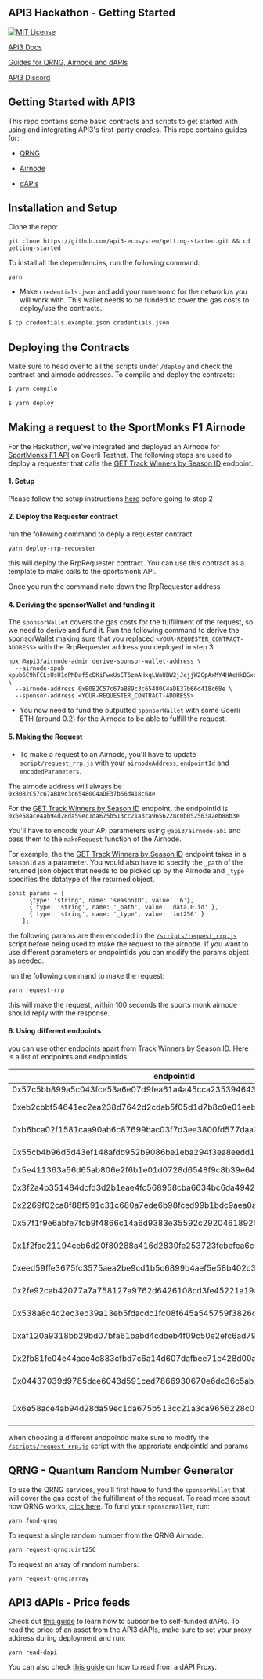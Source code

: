 ## API3 Hackathon - Getting Started

[![MIT License](https://img.shields.io/badge/License-MIT-green.svg)](https://choosealicense.com/licenses/mit/)

[API3 Docs](https://docs.api3.org)

[Guides for QRNG, Airnode and dAPIs](https://docs.api3.org/guides/)

[API3 Discord](https://discord.com/channels/758003776174030948/765618225144266793)

## Getting Started with API3

This repo contains some basic contracts and scripts to get started with using and integrating API3's first-party oracles. This repo contains guides for:

- [QRNG](https://docs.api3.org/reference/qrng/)

- [Airnode](https://docs.api3.org/reference/airnode/latest/understand/)

- [dAPIs](https://docs.api3.org/reference/dapis/understand/)

## Installation and Setup

Clone the repo:
```shell
git clone https://github.com/api3-ecosystem/getting-started.git && cd getting-started
```

To install all the dependencies, run the following command:
```shell
yarn
```

- Make `credentials.json` and add your mnemonic for the network/s you will work with. This wallet needs to be funded to cover the gas costs to deploy/use the contracts.

```bash
$ cp credentials.example.json credentials.json
```

## Deploying the Contracts

Make sure to head over to all the scripts under `/deploy` and check the contract and airnode addresses. To compile and deploy the contracts:

```bash
$ yarn compile
```

```bash
$ yarn deploy
```

## Making a request to the SportMonks F1 Airnode

For the Hackathon, we've integrated and deployed an Airnode for [SportMonks F1 API](https://docs.sportmonks.com/formula-one/) on Goerli Testnet. The following steps are used to deploy a requester that calls the [GET Track Winners by Season ID](https://docs.sportmonks.com/formula-one/our-api/winners/get-track-winners-by-season-id) endpoint.

#### 1. Setup
Please follow the setup instructions [here](#installation-and-setup) before going to step 2

#### 2. Deploy the Requester contract
run the following command to deply a requester contract

```
yarn deploy-rrp-requester
```

this will deploy the RrpRequester contract. You can use this contract as a template to make calls to the sportsmonk API.

Once you run the command note down the RrpRequester address

#### 4. Deriving the sponsorWallet and funding it

The `sponsorWallet` covers the gas costs for the fulfillment of the request, so we need to derive and fund it. Run the following command to derive the sponsorWallet making sure that you replaced `<YOUR-REQUESTER_CONTRACT-ADDRESS>` with the RrpRequester address you deployed in step 3

```
npx @api3/airnode-admin derive-sponsor-wallet-address \
  --airnode-xpub xpub6C9hFCLsUsU1dPMDaf5cDKiFwxUsET6zmAHxqLWaUBW2jJejjW2GpAxMY4HAeHkBGxeu9hdSyDoLJM7R23jGTfYekWjMcLvtvzrKszarDGY \
  --airnode-address 0xB0B2C57c67aB89c3c65480C4aDE37b66d418c68e \
  --sponsor-address <YOUR-REQUESTER_CONTRACT-ADDRESS>
```
- You now need to fund the outputted `sponsorWallet` with some Goerli ETH (around 0.2) for the Airnode to be able to fulfill the request.

#### 5. Making the Request

- To make a request to an Airnode, you'll have to update `script/request_rrp.js` with your `airnodeAddress`, `endpointId` and `encodedParameters`.

The airnode address will always be `0xB0B2C57c67aB89c3c65480C4aDE37b66d418c68e`

For the [GET Track Winners by Season ID](https://docs.sportmonks.com/formula-one/our-api/winners/get-track-winners-by-season-id) endpoint, the endpointId is `0x6e58ace4ab94d28da59ec1da675b513cc21a3ca9656228c0b052563a2eb88b3e`

You'll have to encode your API parameters using `@api3/airnode-abi` and pass them to the `makeRequest` function of the Airnode.

For example, the the [GET Track Winners by Season ID](https://docs.sportmonks.com/formula-one/our-api/winners/get-track-winners-by-season-id) endpoint takes in a `seasonId` as a parameter. You would also have to specify the `_path` of the returned json object that needs to be picked up by the Airnode and `_type` specifies the datatype of the returned object.



```
const params = [
      {type: 'string', name: 'seasonID', value: '6'}, 
      { type: 'string', name: '_path', value: 'data.0.id' }, 
      { type: 'string', name: '_type', value: 'int256' }
    ];
```

the following params are then encoded in the [`/scripts/request_rrp.js`](https://github.com/api3-ecosystem/getting-started/blob/3ba99782013dd98513f0a16db36138da1a6eaeaa/scripts/request_rrp.js#L36) script before being used to make the request to the airnode. If you want to use different parameters or endpointIds you can modify the params object as needed.

run the following command to make the request:
```
yarn request-rrp
```
this will make the request, within 100 seconds the sports monk airnode should reply with the response.

#### 6. Using different endpoints

you can use other endpoints apart from  Track Winners by Season ID. Here is a list of endpoints and endpointIds

| endpointId                                                          | endpointName                      |
|--------------------------------------------------------------------|----------------------------------|
| 0x57c5bb899a5c043fce53a6e07d9fea61a4a45cca235394643940b97448581775 | GET Seasons                       |
| 0xeb2cbbf54641ec2ea238d7642d2cdab5f05d1d7b8c0e01eebb980e2efc404ef6 | GET Season by ID                  |
| 0xb6bca02f1581caa90ab6c87699bac03f7d3ee3800fd577daa308d5f0c46705c6 | GET Track by ID                   |
| 0x55cb4b96d5d43ef148afdb952b9086be1eba294f3ea8eedd1f56d042f86caf71 | GET Livescores                    |
| 0x5e411363a56d65ab806e2f6b1e01d0728d6548f9c8b39e64001b67ffe6c76ef9 | GET All Tracks                    |
| 0x3f2a4b351484dcfd3d2b1eae4fc568958cba6634bc6da4942d4e2063ce616785 | GET Track by Season ID            |
| 0x2269f02ca8f88f591c31c680a7ede6b98fced99b1bdc9aea0af34ef80188e165 | Get All Stages                    |
| 0x57f1f9e6abfe7fcb9f4866c14a6d9383e35592c29204618920e54db5bc545d34 | Get Stage By ID                   |
| 0x1f2fae21194ceb6d20f80288a416d2830fe253723febefea6c9d0e2e74ca9ab7 | Get Stages By Season ID           |
| 0xeed59ffe3675fc3575aea2be9cd1b5c6899b4aef5e58b402c3315c1f610c0cc6 | Get Team By ID                    |
| 0x2fe92cab42077a7a758127a9762d6426108cd3fe45221a19a1d32ae768c49f0d | GET Teams By Season ID            |
| 0x538a8c4c2ec3eb39a13eb5fdacdc1fc08f645a545759f3826c8314cfef91caec | Get Season Race Result            |
| 0xaf120a9318bb29bd07bfa61babd4cdbeb4f09c50e2efc6ad798dedc6fbad43ce | Get Driver By ID                  |
| 0x2fb81fe04e44ace4c883cfbd7c6a14d607dafbee71c428d00abda1465697eb13 | Get Season Race Results           |
| 0x04437039d9785dce6043d591ced7866930670e6dc36c5ab11de860f20315a456 | GET Drivers By Season ID          |
| 0x6e58ace4ab94d28da59ec1da675b513cc21a3ca9656228c0b052563a2eb88b3e | GET Track Winners by Season ID    |

when choosing a different endpointId make sure to modify the [`/scripts/request_rrp.js`](https://github.com/api3-ecosystem/getting-started/blob/3ba99782013dd98513f0a16db36138da1a6eaeaa/scripts/request_rrp.js) script with the approriate endpointId and params

## QRNG - Quantum Random Number Generator

To use the QRNG services, you'll first have to fund the `sponsorWallet` that will cover the gas cost of the fulfillment of the request. To read more about how QRNG works, [click here](https://docs.api3.org/guides/qrng/). To fund your `sponsorWallet`, run:

```shell
yarn fund-qrng
```

To request a single random number from the QRNG Airnode:
    
```shell
yarn request-qrng:uint256
```

To request an array of random numbers:

```shell
yarn request-qrng:array
```

## API3 dAPIs - Price feeds

Check out [this guide](https://docs.api3.org/guides/dapis/subscribing-self-funded-dapis/) to learn how to subscribe to self-funded dAPIs.
 To read the price of an asset from the API3 dAPIs, make sure to set your proxy address during deployment and run:

```shell
yarn read-dapi
```

You can also check [this guide](https://docs.api3.org/guides/dapis/read-a-dapi/) on how to read from a dAPI Proxy.
